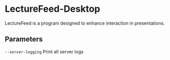# LectureFeed-Desktop

LectureFeed is a program designed to enhance interaction in presentations.

## Parameters
`--server-logging` Print all server logs 
